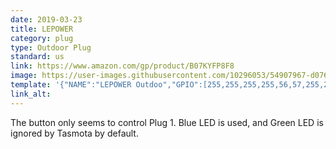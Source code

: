 ```yaml
---
date: 2019-03-23
title: LEPOWER
category: plug
type: Outdoor Plug
standard: us
link: https://www.amazon.com/gp/product/B07KYFP8F8
image: https://user-images.githubusercontent.com/10296053/54907967-d0763b80-4eb4-11e9-8684-eaca6e1ef06b.jpg
template: '{"NAME":"LEPOWER Outdoo","GPIO":[255,255,255,255,56,57,255,255,21,17,22,255,255],"FLAG":0,"BASE":18}' 
link_alt: 
---
```


The button only seems to control Plug 1. Blue LED is used, and Green LED is ignored by Tasmota by default.
